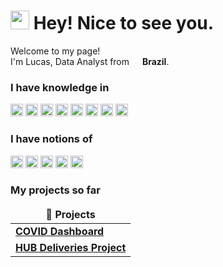 <h1><img src="https://emojis.slackmojis.com/emojis/images/1531849430/4246/blob-sunglasses.gif?1531849430" width="30"/> Hey! Nice to see you.</h1>

<p>Welcome to my page! </br> I'm Lucas, Data Analyst from <img src="https://upload.wikimedia.org/wikipedia/commons/thumb/0/05/Flag_of_Brazil.svg/1200px-Flag_of_Brazil.svg.png" width="13"/> <b>Brazil</b>. </p>

<h3>I have knowledge in</h3>
<p>
  <img alt="Data Analytics" src="https://img.shields.io/badge/Data_Analyst-blue?style=for-the-badge&logo=data_analyst&logoColor=white" height="20" />
  <img alt="Database" src="https://img.shields.io/badge/Database-4053D6?style=for-the-badge&logo=Amazon%20DynamoDB&logoColor=white" height="20" /> 
  <img alt="Python" src="https://img.shields.io/badge/Python-FFD43B?style=for-the-badge&logo=python&logoColor=blue" height="20" />
  <img alt="Pandas" src="https://img.shields.io/badge/Pandas-2C2D72?style=for-the-badge&logo=pandas&logoColor=white" height="20" />
  <img alt="NumPy" src="https://img.shields.io/badge/Numpy-777BB4?style=for-the-badge&logo=numpy&logoColor=white" height="20" />
  <img alt="Plotly" src="https://img.shields.io/badge/Plotly-239120?style=for-the-badge&logo=plotly&logoColor=white" height="20" />
  <img alt="Excel" src="https://img.shields.io/badge/Microsoft_Excel-217346?style=for-the-badge&logo=microsoft-excel&logoColor=white" height="20" />
  <img alt="Power BI" src="https://img.shields.io/badge/PowerBI-F2C811?style=for-the-badge&logo=Power%20BI&logoColor=white" height="20" />
</p>

<h3>I have notions of</h3>
<p>
  <img alt="Amazon AWS" src="https://img.shields.io/badge/Amazon%20AWS-232F3E?style=flat-square&logo=amazon-aws" height="20" />
  <img alt="SQLite" src="https://img.shields.io/badge/Sqlite-003B57?style=for-the-badge&logo=sqlite&logoColor=white" height="20" />
  <img alt="GITHUB" src="https://img.shields.io/badge/-GitHub-181717?style=flat-square&logo=github" height="20" />
  <img alt="JavaScript" src="https://img.shields.io/badge/JavaScript-323330?style=for-the-badge&logo=javascript&logoColor=F7DF1E" height="20" />
  <img alt="HTML5" src="https://img.shields.io/badge/HTML5-E34F26?style=for-the-badge&logo=html5&logoColor=white" height="20" />
</p>

<h3>My projects so far</h3>
<table>
  <thead align="center">
    <tr border: none;>
      <td><b>🎁 Projects</b></td>
    </tr>
  </thead>
  <tbody>
    <tr>
      <td><a href="https://github.com/thmsgbrt/react-simple-pull-to-refresh"><b>COVID Dashboard</b></a></td>   
    </tr>
	  <tr>
      <td><a href="https://github.com/thmsgbrt/Chrome-Extension-with-React-and-Typescript-Starter-Pack"><b>HUB Deliveries Project</b></a></td>
    </tr>
  </tbody>
</table>

